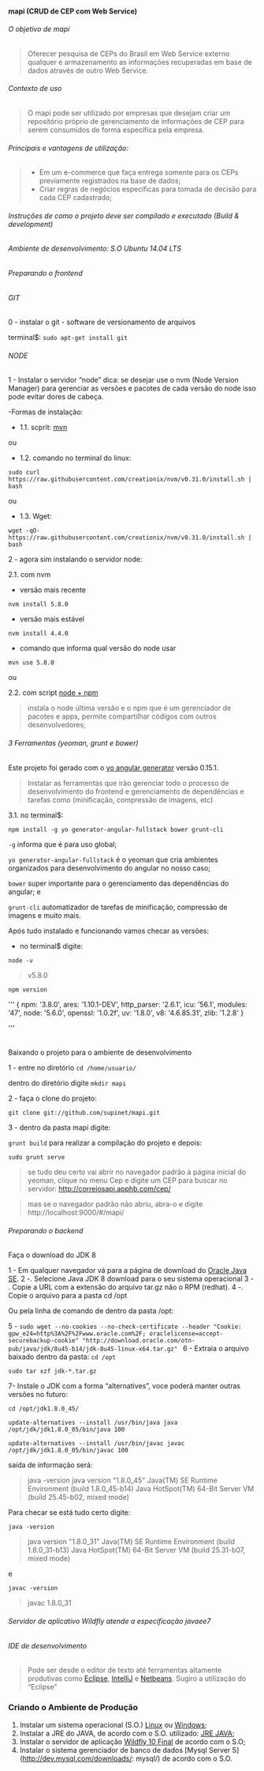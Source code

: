 #### mapi (CRUD de CEP com Web Service)

###### O objetivo de mapi 

> Oferecer pesquisa de CEPs do Brasil em Web Service externo qualquer e armazenamento as informações recuperadas em base de dados através de outro Web Service. 

######  Contexto de uso

>O mapi pode ser utilizado por empresas que desejam criar um repositório próprio de gerenciamento de informações de CEP para serem consumidos de forma específica pela empresa.

###### Principais e vantagens de utilização: 

> - Em um e-commerce que faça entrega somente para os CEPs previamente registrados na base de dados;
> - Criar regras de negócios específicas para tomada de decisão para cada CEP cadastrado;

###### Instruções de como o projeto deve ser compilado e executado (Build & development)

###### Ambiente de desenvolvimento: S.O Ubuntu 14.04 LTS

###### Preparando o frontend

###### GIT

0 - instalar o git - software de versionamento de arquivos

terminal$: `sudo apt-get install git`

###### NODE

1 - Instalar o servidor “node” dica: se desejar use o nvm (Node Version Manager) para gerenciar as versões e pacotes de cada versão do node isso pode evitar dores de cabeça.

-Formas de instalação:

- 1.1. scprit: [mvn](https://github.com/supinet/mapi/blob/master/ambientes/desenvolvimento/nvm-install.sh)

ou

- 1.2. comando no terminal do linux: 

`sudo curl https://raw.githubusercontent.com/creationix/nvm/v0.31.0/install.sh | bash`

ou 

- 1.3. Wget:

`wget -qO- https://raw.githubusercontent.com/creationix/nvm/v0.31.0/install.sh | bash`

2 - agora sim instalando o servidor node:

2.1. com nvm

- versão mais recente

`nvm install 5.8.0`
	
- versão mais estável

`nvm install 4.4.0`

- comando que informa qual versão do node usar

`mvn use 5.8.0`

ou

2.2. com script [node + npm](https://github.com/supinet/mapi/blob/master/ambientes/desenvolvimento/node-npm-install.sh) 

>instala o node última versão e o npm que é um gerenciador de pacotes e apps, permite compartilhar códigos com outros desenvolvedores;


###### 3 Ferramentas (yeoman, grunt e bower)

Este projeto foi gerado com o [yo angular generator](https://github.com/yeoman/generator-angular) 
versão 0.15.1. 

>Instalar as ferramentas que irão gerenciar todo o processo de desenvolvimento do frontend e gerenciamento de dependências e tarefas como (minificação, compressão de imagens, etc)

3.1. no terminal$: 

`npm install -g yo generator-angular-fullstack bower grunt-cli`

`-g` informa que é para uso global;

`yo generator-angular-fullstack` é o yeoman que cria ambientes organizados para desenvolvimento do angular no nosso caso;

`bower` super importante para o gerenciamento das dependências do angular; e

`grunt-cli` automatizador de tarefas de minificação, compressão de imagens e muito mais.

Após tudo instalado e funcionando vamos checar as versões:

- no terminal$ digite: 

`node -v`

> v5.8.0

`npm version`

'''
	{ npm: '3.8.0',
		ares: '1.10.1-DEV',
		http_parser: '2.6.1',
		icu: '56.1',
		modules: '47',
		node: '5.6.0',
		openssl: '1.0.2f',
		uv: '1.8.0',
		v8: '4.6.85.31',
		zlib: '1.2.8' }

'''
######
 Baixando o projeto para o ambiente de desenvolvimento

1 - entre no diretório `cd /home/usuario/`

dentro do diretório digite `mkdir mapi`

2 - faça o clone do projeto: 

`git clone git://github.com/supinet/mapi.git`

3 - dentro da pasta mapi digite:

`grunt build` para realizar a compilação do projeto e depois:

`sudo grunt serve` 

>se tudo deu certo vai abrir no navegador padrão à página inicial do yeoman, clique no menu Cep e digite um CEP para buscar no servidor: http://correiosapi.apphb.com/cep/

> mas se o navegador padrão não abriu, abra-o e digite http://localhost:9000/#/mapi/

###### Preparando o backend

Faça o download do JDK 8

1 - Em qualquer navegador vá para a página de download do [Oracle Java SE](http://www.oracle.com/technetwork/java/javaee/downloads/jdk8-downloads-2133151.html).
2 -. Selecione Java JDK 8 download para o seu sistema operacional
3 - . Copie a URL com a extensão do arquivo tar.gz não o RPM (redhat).
4 -. Copie o arquivo para a pasta cd /opt

Ou pela linha de comando de dentro da pasta /opt:

5 - `sudo wget --no-cookies --no-check-certificate --header "Cookie: gpw_e24=http%3A%2F%2Fwww.oracle.com%2F; oraclelicense=accept-securebackup-cookie" "http://download.oracle.com/otn-pub/java/jdk/8u45-b14/jdk-8u45-linux-x64.tar.gz"
`
6 - Extraia o arquivo baixado dentro da pasta: `cd /opt`

`sudo tar xzf jdk-*.tar.gz`

7-  Instale o JDK com a forma “alternatives”, voce poderá manter outras versões no futuro:

`cd /opt/jdk1.8.0_45/`

`update-alternatives --install /usr/bin/java java /opt/jdk/jdk1.8.0_05/bin/java 100
`

`update-alternatives --install /usr/bin/javac javac /opt/jdk/jdk1.8.0_05/bin/javac 100`

saída de informação será:

>java -version java version "1.8.0_45" Java(TM) SE Runtime Environment (build 1.8.0_45-b14) Java HotSpot(TM) 64-Bit Server VM (build 25.45-b02, mixed mode)

Para checar se está tudo certo digite:

`java -version`

>java version "1.8.0_31"
Java(TM) SE Runtime Environment (build 1.8.0_31-b13)
Java HotSpot(TM) 64-Bit Server VM (build 25.31-b07, mixed mode)

e

`javac -version`

>javac 1.8.0_31

###### Servidor de aplicativo Wildfly atende a especificação javaee7



###### IDE de desenvolvimento

> Pode ser desde o editor de texto até ferramentas altamente produtivas como [Eclipse](https://www.eclipse.org/downloads/), [IntelliJ](https://www.jetbrains.com/idea/download/#section=linux) e [Netbeans](https://netbeans.org/downloads/). Sugiro a utilização do “Eclipse”



### Criando o Ambiente de Produção
1. Instalar um sistema operacional (S.O.) [Linux](https://www.debian.org/distrib/) ou [Windows](https://www.microsoft.com/pt-br/download/confirmation.aspx?id=5842);
2. Instalar a JRE do JAVA, de acordo com o S.O. utilizado: [JRE JAVA](http://www.java.com/pt_BR/download/manual.jsp);
3. Instalar o servidor de aplicação [Wildfly 10 Final](http://wildfly.org/downloads/) de acordo com o S.O;
4. Instalar o sistema gerenciador de banco de dados [Mysql Server 5](http://dev.mysql.com/downloads/: mysql/) de acordo com o S.O.